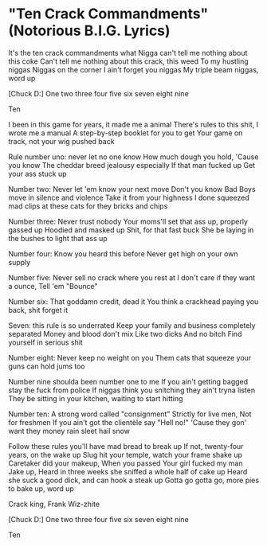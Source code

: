 # "Ten Crack Commandments" (Notorious B.I.G. Lyrics)


It's the ten crack commandments what
Nigga can't tell me nothing about this coke
Can't tell me nothing about this crack, this weed
To my hustling niggas
Niggas on the corner I ain't forget you niggas
My triple beam niggas, word up

[Chuck D:]
One two three four five six seven eight nine

Ten

I been in this game for years, it made me a animal
There's rules to this shit, I wrote me a manual
A step-by-step booklet for you to get
Your game on track, not your wig pushed back

Rule number uno: never let no one know
How much dough you hold,
'Cause you know
The cheddar breed jealousy especially
If that man fucked up
Get your ass stuck up

Number two:
Never let 'em know your next move
Don't you know Bad Boys move in silence and violence
Take it from your highness
I done squeezed mad clips at these cats for they bricks and chips

Number three:
Never trust nobody
Your moms'll set that ass up, properly gassed up
Hoodied and masked up
Shit, for that fast buck
She be laying in the bushes to light that ass up

Number four:
Know you heard this before
Never get high on your own supply

Number five:
Never sell no crack where you rest at
I don't care if they want a ounce,
Tell 'em "Bounce"

Number six:
That goddamn credit, dead it
You think a crackhead paying you back, shit forget it

Seven: this rule is so underrated
Keep your family and business completely separated
Money and blood don't mix
Like two dicks
And no bitch
Find yourself in serious shit

Number eight:
Never keep no weight on you
Them cats that squeeze your guns can hold jums too

Number nine shoulda been number one to me
If you ain't getting bagged stay the fuck from police
If niggas think you snitching they ain't tryna listen
They be sitting in your kitchen, waiting to start hitting

Number ten:
A strong word called "consignment"
Strictly for live men,
Not for freshmen
If you ain't got the clientèle say "Hell no!"
'Cause they gon' want they money rain sleet hail snow

Follow these rules you'll have mad bread to break up
If not, twenty-four years, on the wake up
Slug hit your temple, watch your frame shake up
Caretaker did your makeup,
When you passed
Your girl fucked my man Jake up,
Heard in three weeks she sniffed a whole half of cake up
Heard she suck a good dick, and can hook a steak up
Gotta go gotta go, more pies to bake up, word up

Crack king, Frank Wiz-zhite

[Chuck D:]
One two three four five six seven eight nine

Ten